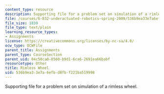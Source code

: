 ```yaml
---
content_type: resource
description: Supporting file for a problem set on simulation of a rimless wheel.
file: /courses/6-832-underactuated-robotics-spring-2009/536b9ea33e7a6efbd8fbf221ba519998_rimlessWheel.m
file_size: 1839
file_type: text/plain
learning_resource_types:
- Assignments
license: https://creativecommons.org/licenses/by-nc-sa/4.0/
ocw_type: OCWFile
parent_title: Assignments
parent_type: CourseSection
parent_uid: 04c58ca0-0560-b9d1-6ca6-2691ea66babf
resourcetype: Other
title: Rimless Wheel
uid: 536b9ea3-3e7a-6efb-d8fb-f221ba519998
---
```

Supporting file for a problem set on simulation of a rimless wheel.
